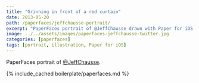 ```yaml
---
title: "Grinning in front of a red curtain"
date: 2013-05-20
path: /paperfaces/jeffchausse-portrait/
excerpt: "PaperFaces portrait of @JeffChausse drawn with Paper for iOS on an iPad."
image: ../../assets/images/paperfaces-jeffchausse-twitter.jpg
categories: [paperfaces]
tags: [portrait, illustration, Paper for iOS]
---
```


PaperFaces portrait of [@JeffChausse](https://twitter.com/JeffChausse).

{% include_cached boilerplate/paperfaces.md %}

